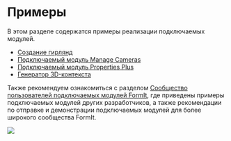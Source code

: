 # Примеры

В этом разделе содержатся примеры реализации подключаемых модулей.

* [Создание гирлянд](generate-string-lights.md)
* [Подключаемый модуль Manage Cameras](manage-cameras-plugin.md)
* [Подключаемый модуль Properties Plus](properties-plus-plugin.md)
* [Генератор 3D-контекста](3d-context-creator.md)

Также рекомендуем ознакомиться с разделом [Сообщество пользователей подключаемых модулей FormIt](formit-plugin-community.md), где приведены примеры подключаемых модулей других разработчиков, а также рекомендации по отправке и демонстрации подключаемых модулей для более широкого сообщества FormIt.

![](<../../.gitbook/assets/g6 (2).gif>)
